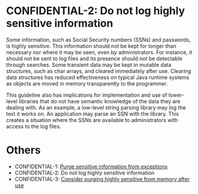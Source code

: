 # CONFIDENTIAL-2: Do not log highly sensitive information
Some information, such as Social Security numbers (SSNs) and passwords, is highly sensitive. This information should not be kept for longer than necessary nor where it may be seen, even by administrators. For instance, it should not be sent to log files and its presence should not be detectable through searches. Some transient data may be kept in mutable data structures, such as char arrays, and cleared immediately after use. Clearing data structures has reduced effectiveness on typical Java runtime systems as objects are moved in memory transparently to the programmer.

This guideline also has implications for implementation and use of lower-level libraries that do not have semantic knowledge of the data they are dealing with. As an example, a low-level string parsing library may log the text it works on. An application may parse an SSN with the library. This creates a situation where the SSNs are available to administrators with access to the log files.

# Others
- CONFIDENTIAL-1: [Purge sensitive information from exceptions](../g21)
 - CONFIDENTIAL-2: Do not log highly sensitive information
 - CONFIDENTIAL-3: [Consider purging highly sensitive from memory after use](../g23)